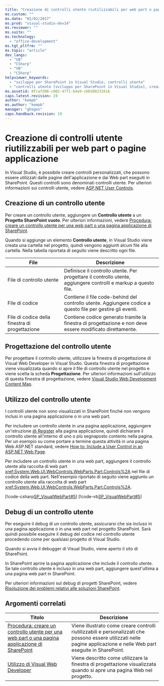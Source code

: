 ```yaml
---
title: "Creazione di controlli utente riutilizzabili per web part o pagine applicazione"
ms.custom: ""
ms.date: "02/02/2017"
ms.prod: "visual-studio-dev14"
ms.reviewer: ""
ms.suite: ""
ms.technology: 
  - "office-development"
ms.tgt_pltfrm: ""
ms.topic: "article"
dev_langs: 
  - "VB"
  - "CSharp"
  - "VB"
  - "CSharp"
helpviewer_keywords: 
  - "sviluppo per SharePoint in Visual Studio, controlli utente"
  - "controlli utente [sviluppo per SharePoint in Visual Studio], creazione"
ms.assetid: 8fcafd98-c002-47f1-b4a9-cbb500232616
caps.latest.revision: 19
author: "kempb"
ms.author: "kempb"
manager: "ghogen"
caps.handback.revision: 19
---
```

# Creazione di controlli utente riutilizzabili per web part o pagine applicazione
  In Visual Studio, è possibile creare controlli personalizzati, che possono essere utilizzati dalle pagine dell'applicazione e dai Web part eseguiti in SharePoint.  Questi controlli sono denominati controlli utente.  Per ulteriori informazioni sui controlli utente, vedere [ASP.NET User Controls](http://msdn.microsoft.com/library/5e601b3d-bb16-4dbe-9e35-7e92a34565ca).  
  
## Creazione di un controllo utente  
 Per creare un controllo utente, aggiungere un **Controllo utente** a un **Progetto SharePoint vuoto**.  Per ulteriori informazioni, vedere [Procedura: creare un controllo utente per una web part o una pagina applicazione di SharePoint](../sharepoint/how-to-create-a-user-control-for-a-sharepoint-application-page-or-web-part.md).  
  
 Quando si aggiunge un elemento **Controllo utente**, in Visual Studio viene creata una cartella nel progetto, quindi vengono aggiunti alcuni file alla cartella.  Nella tabella riportata di seguito viene descritto ogni file.  
  
|File|Descrizione|  
|----------|-----------------|  
|File di controllo utente|Definisce il controllo utente.  Per progettare il controllo utente, aggiungere controlli e markup a questo file.|  
|File di codice|Contiene il file code\-behind del controllo utente.  Aggiungere codice a questo file per gestire gli eventi.|  
|File di codice della finestra di progettazione|Contiene codice generato tramite la finestra di progettazione e non deve essere modificato direttamente.|  
  
## Progettazione del controllo utente  
 Per progettare il controllo utente, utilizzare la finestra di progettazione di Visual Web Developer in Visual Studio.  Questa finestra di progettazione viene visualizzata quando si apre il file di controllo utente nel progetto e viene scelta la scheda **Progettazione**.  Per ulteriori informazioni sull'utilizzo di questa finestra di progettazione, vedere [Visual Studio Web Development Content Map](http://msdn.microsoft.com/it-it/9c31f93b-c8fb-4599-9b14-6194ec8c7539).  
  
## Utilizzo del controllo utente  
 I controlli utente non sono visualizzati in SharePoint finché non vengono inclusi in una pagina applicazione o in una web part.  
  
 Per includere un controllo utente in una pagina applicazione, aggiungere un'istruzione [@ Register](http://msdn.microsoft.com/it-it/66f34922-be41-4e36-9dc8-1774d85311d1) alla pagina applicazione, quindi dichiarare il controllo utente all'interno di uno o più segnaposto contento nella pagina.  Per un esempio su come portare a termine questa attività in una pagina Web ASP.NET standard, vedere [How to: Include a User Control in an ASP.NET Web Page](http://msdn.microsoft.com/library/7c3bfd74-846c-4b88-b1ef-45d75860af92).  
  
 Per includere un controllo utente in una web part, aggiungere il controllo utente alla raccolta di web part <xref:System.Web.UI.WebControls.WebParts.Part.Controls%2A> nel file di codice della web part.  Nell'esempio riportato di seguito viene aggiunto un controllo utente alla raccolta di web part <xref:System.Web.UI.WebControls.WebParts.Part.Controls%2A>.  
  
 [!code-csharp[SP_VisualWebPart#5](../snippets/csharp/VS_Snippets_OfficeSP/sp_visualwebpart/cs/visualwebpart1/visualwebpart1.cs#5)]
 [!code-vb[SP_VisualWebPart#5](../snippets/visualbasic/VS_Snippets_OfficeSP/sp_visualwebpart/vb/visualwebpart1/visualwebpart1.vb#5)]  
  
## Debug di un controllo utente  
 Per eseguire il debug di un controllo utente, assicurarsi che sia incluso in una pagina applicazione o in una web part nel progetto SharePoint.  Sarà quindi possibile eseguire il debug del codice nel controllo utente procedendo come per qualsiasi progetto di Visual Studio.  
  
 Quando si avvia il debugger di Visual Studio, viene aperto il sito di SharePoint.  
  
 In SharePoint aprire la pagina applicazione che include il controllo utente.  Se tale controllo utente è incluso in una web part, aggiungere quest'ultima a una pagina web part in SharePoint.  
  
 Per ulteriori informazioni sul debug di progetti SharePoint, vedere [Risoluzione dei problemi relativi alle soluzioni SharePoint](../sharepoint/troubleshooting-sharepoint-solutions.md).  
  
## Argomenti correlati  
  
|Titolo|Descrizione|  
|------------|-----------------|  
|[Procedura: creare un controllo utente per una web part o una pagina applicazione di SharePoint](../sharepoint/how-to-create-a-user-control-for-a-sharepoint-application-page-or-web-part.md)|Viene illustrato come creare controlli riutilizzabili e personalizzati che possono essere utilizzati nelle pagine applicazione e nelle Web part eseguite in SharePoint.|  
|[Utilizzo di Visual Web Developer](http://msdn.microsoft.com/it-it/9c31f93b-c8fb-4599-9b14-6194ec8c7539)|Viene descritto come utilizzare la finestra di progettazione visualizzata quando si apre una pagina Web nel progetto.|  
  
  
